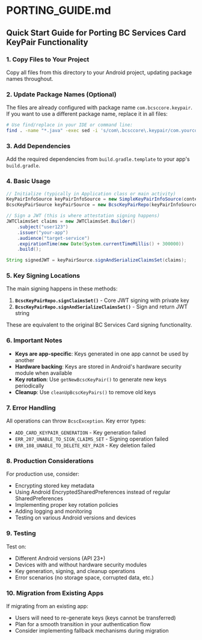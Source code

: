 # PORTING_GUIDE.md

## Quick Start Guide for Porting BC Services Card KeyPair Functionality

### 1. Copy Files to Your Project

Copy all files from this directory to your Android project, updating package names throughout.

### 2. Update Package Names (Optional)

The files are already configured with package name `com.bcsccore.keypair`. If you want to use a different package name, replace it in all files:

```bash
# Use find/replace in your IDE or command line:
find . -name "*.java" -exec sed -i 's/com\.bcsccore\.keypair/com.yourcompany.yourapp/g' {} \;
```

### 3. Add Dependencies

Add the required dependencies from `build.gradle.template` to your app's `build.gradle`.

### 4. Basic Usage

```java
// Initialize (typically in Application class or main activity)
KeyPairInfoSource keyPairInfoSource = new SimpleKeyPairInfoSource(context);
BcscKeyPairSource keyPairSource = new BcscKeyPairRepo(keyPairInfoSource);

// Sign a JWT (this is where attestation signing happens)
JWTClaimsSet claims = new JWTClaimsSet.Builder()
    .subject("user123")
    .issuer("your-app")
    .audience("target-service")
    .expirationTime(new Date(System.currentTimeMillis() + 300000))
    .build();

String signedJWT = keyPairSource.signAndSerializeClaimsSet(claims);
```

### 5. Key Signing Locations

The main signing happens in these methods:

1. **`BcscKeyPairRepo.signClaimsSet()`** - Core JWT signing with private key
2. **`BcscKeyPairRepo.signAndSerializeClaimsSet()`** - Sign and return JWT string

These are equivalent to the original BC Services Card signing functionality.

### 6. Important Notes

- **Keys are app-specific**: Keys generated in one app cannot be used by another
- **Hardware backing**: Keys are stored in Android's hardware security module when available
- **Key rotation**: Use `getNewBcscKeyPair()` to generate new keys periodically
- **Cleanup**: Use `cleanUpBcscKeyPairs()` to remove old keys

### 7. Error Handling

All operations can throw `BcscException`. Key error types:

- `ADD_CARD_KEYPAIR_GENERATION` - Key generation failed
- `ERR_207_UNABLE_TO_SIGN_CLAIMS_SET` - Signing operation failed
- `ERR_108_UNABLE_TO_DELETE_KEY_PAIR` - Key deletion failed

### 8. Production Considerations

For production use, consider:

- Encrypting stored key metadata
- Using Android EncryptedSharedPreferences instead of regular SharedPreferences
- Implementing proper key rotation policies
- Adding logging and monitoring
- Testing on various Android versions and devices

### 9. Testing

Test on:

- Different Android versions (API 23+)
- Devices with and without hardware security modules
- Key generation, signing, and cleanup operations
- Error scenarios (no storage space, corrupted data, etc.)

### 10. Migration from Existing Apps

If migrating from an existing app:

- Users will need to re-generate keys (keys cannot be transferred)
- Plan for a smooth transition in your authentication flow
- Consider implementing fallback mechanisms during migration
